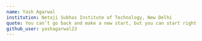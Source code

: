 ```yaml
---
name: Yash Agarwal
institution: Netaji Subhas Institute of Technology, New Delhi
quote: You can’t go back and make a new start, but you can start right now and make a brand new ending
github_user: yashagarwal23
---
```

